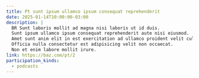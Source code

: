```yaml
---
title: Pt sunt ipsum ullamco ipsum consequat reprehenderit
date: 2025-01-14T10:00:00-03:00
description: |
  BR Sunt laboris mollit ad magna nisi laboris ut id duis.
  Sunt ipsum ullamco ipsum consequat reprehenderit aute nisi eiusmod.
  Amet sunt anim elit in est exercitation ad ullamco proident velit culpa.
  Officia nulla consectetur est adipisicing velit non occaecat.
  Non et enim labore mollit irure.
link: https://baz.com/pt/2
participation_kinds:
  - podcasts
---
```


